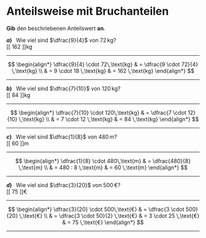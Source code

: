 <!--
version:  0.0.1

language: de

@style
input {
    text-align: center;
}

.flex-container {
    display: flex;
    flex-wrap: wrap;
    align-items: stretch;
    gap: 20px;
}

.flex-child {
    flex: 1;
    min-width: 350px;
    margin-right: 20px;
}

@media (max-width: 400px) {
    .flex-child {
        flex: 100%;
        margin-right: 0;
    }
}
@end

formula: \carry   \textcolor{red}{\scriptsize #1}
formula: \digit   \rlap{\carry{#1}}\phantom{#2}#2
formula: \permil  \text{‰}

import: https://raw.githubusercontent.com/LiaTemplates/Tikz-Jax/main/README.md

script: https://cdn.jsdelivr.net/gh/LiaTemplates/Tikz-Jax@main/dist/index.js


tags: Bruchrechnung, sehr leicht, sehr niedrig, Angeben

comment: Wie viel sind zum Beispiel $\frac{1}{4}$ von 4000€? Bestimme den Anteilswert.

author: Martin Lommatzsch

-->




# Anteilsweise mit Bruchanteilen

**Gib** den beschriebenen Anteilswert **an**.



<section class="flex-container">
<div class="flex-child">


__$a)\;\;$__ Wie viel sind $\dfrac{9}{4}$ von $72\,$kg?  \
 [[  162  ]]kg
***************
$$
\begin{align*}
  \dfrac{9}{4} \cdot 72\,\text{kg} & = \dfrac{9 \cdot 72}{4} \,\text{kg} \\
  & = 9 \cdot 18 \,\text{kg} 
  & = 162 \,\text{kg} 
\end{align*}
$$
***************

</div>
<div class="flex-child">


__$b)\;\;$__ Wie viel sind $\dfrac{7}{10}$ von $120\,$kg?  \
 [[  84  ]]kg
***************
$$
\begin{align*}
  \dfrac{7}{10} \cdot 120\,\text{kg} & = \dfrac{7 \cdot 12}{10} \,\text{kg} \\
  & = 7 \cdot 12 \,\text{kg} 
  & = 84 \,\text{kg} 
\end{align*}
$$
***************

</div>
<div class="flex-child">


__$c)\;\;$__ Wie viel sind $\dfrac{1}{8}$ von $480\,$m?  \
 [[  60  ]]m
***************
$$
\begin{align*}
  \dfrac{1}{8} \cdot 480\,\text{m} & = \dfrac{480}{8} \,\text{m} \\
  & = 480 : 8 \,\text{m} 
  & = 60 \,\text{m} 
\end{align*}
$$
***************

</div>
<div class="flex-child">


__$d)\;\;$__ Wie viel sind $\dfrac{3}{20}$ von $500\,$€?  \
 [[  75  ]]€
***************
$$
\begin{align*}
  \dfrac{3}{20} \cdot 500\,\text{€} & = \dfrac{3 \cdot 500}{20} \,\text{€} \\
  & = \dfrac{3 \cdot 50}{2} \,\text{€} 
  & = 3 \cdot 25 \,\text{€} 
  & = 75 \,\text{€} 
\end{align*}
$$
***************

</div>
</section>




